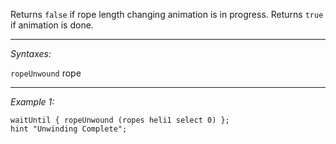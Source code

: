 Returns `false` if rope length changing animation is in progress. Returns `true` if animation is done.


---
*Syntaxes:*

`ropeUnwound` rope

---
*Example 1:*

```sqf
waitUntil { ropeUnwound (ropes heli1 select 0) };
hint "Unwinding Complete";
```